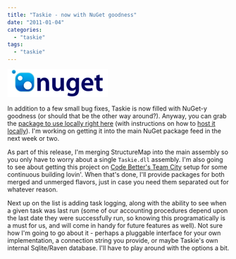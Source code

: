```yaml
---
title: "Taskie - now with NuGet goodness"
date: "2011-01-04"
categories: 
  - "taskie"
tags: 
  - "taskie"
---
```


![NuGet](images/nuget-229x64.png "NuGet")

In addition to a few small bug fixes, Taskie is now filled with NuGet-y goodness (or should that be the other way around?). Anyway, you can grab the [package to use locally right here](https://github.com/downloads/DarrellMozingo/Taskie/taskie.0.999.nupkg) (with instructions on how to [host it locally](http://haacked.com/archive/2010/10/21/hosting-your-own-local-and-remote-nupack-feeds.aspx)). I'm working on getting it into the main NuGet package feed in the next week or two.

As part of this release, I'm merging StructureMap into the main assembly so you only have to worry about a single `Taskie.dll` assembly. I'm also going to see about getting this project on [Code Better's Team City](http://teamcity.codebetter.com/) setup for some continuous building lovin'. When that's done, I'll provide packages for both merged and unmerged flavors, just in case you need them separated out for whatever reason.

Next up on the list is adding task logging, along with the ability to see when a given task was last run (some of our accounting procedures depend upon the last date they were successfully run, so knowing this programatically is a must for us, and will come in handy for future features as well). Not sure how I'm going to go about it - perhaps a pluggable interface for your own implementation, a connection string you provide, or maybe Taskie's own internal Sqlite/Raven database. I'll have to play around with the options a bit.
